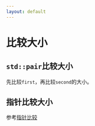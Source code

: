 ```yaml
---
layout: default
---
```


# 比较大小

## `std::pair`比较大小

先比较`first`，再比较`second`的大小。

## 指针比较大小

参考[指针比较](../blog/GCC-STL/Pub_unique_ptr.html)